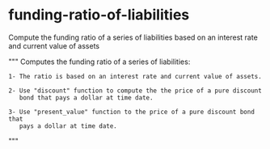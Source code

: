 # funding-ratio-of-liabilities
Compute the funding ratio of a series of liabilities based on an interest rate and current value of assets

"""
    Computes the funding ratio of a series of liabilities:

    1- The ratio is based on an interest rate and current value of assets.

    2- Use "discount" function to compute the the price of a pure discount
       bond that pays a dollar at time date.

    3- Use "present_value" function to the price of a pure discount bond that
       pays a dollar at time date.
"""
